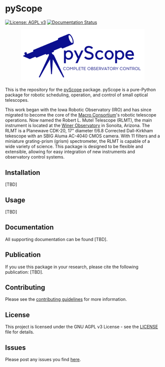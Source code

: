 # pyScope
[![License: AGPL v3](https://img.shields.io/badge/License-AGPL%20v3-blue.svg)](https://www.gnu.org/licenses/agpl-3.0)
[![Documentation Status](https://readthedocs.org/projects/pyscope/badge/?version=latest)](https://pyscope.readthedocs.io/en/latest/?badge=latest)

<div align="center">
<img src="pyScopeCrop.png" alt="Placeholder Logo" width="400"></img>
</div>

This is the repository for the [pyScope](https://github.com/WWGolay/pyScope) package. pyScope is a pure-Python package for robotic scheduling, operation, and control of small optical telescopes. 

This work began with the Iowa Robotic Observatory (IRO) and has since migrated to become the core of the [Macro Consortium](https://macroconsortium.org/)'s robotic telescope operations. Now named the Robert L. Mutel Telescope (RLMT), the main instrument is located at the [Winer Observatory](https://winer.org/) in Sonoita, Arizona. The RLMT is a Planewave CDK-20, 17" diameter f/6.8 Corrected Dall-Kirkham tekescope with an SBIG Aluma AC-4040 CMOS camera. With 11 filters and a miniature grating-prism (grism) spectrometer, the RLMT is capable of a wide variety of science. This package is designed to be flexible and extensible, allowing for easy integration of new instruments and observatory control systems. 

## Installation
[TBD]

## Usage
[TBD]

## Documentation
All supporting documentation can be found [TBD].

## Publication
If you use this package in your research, please cite the following publication: [TBD].

## Contributing
Please see the [contributing guidelines]() for more information.

## License
This project is licensed under the GNU AGPL v3 License - see the [LICENSE](LICENSE) file for details.

## Issues
Please post any issues you find [here](https://github.com/WWGolay/pyScope/issues).